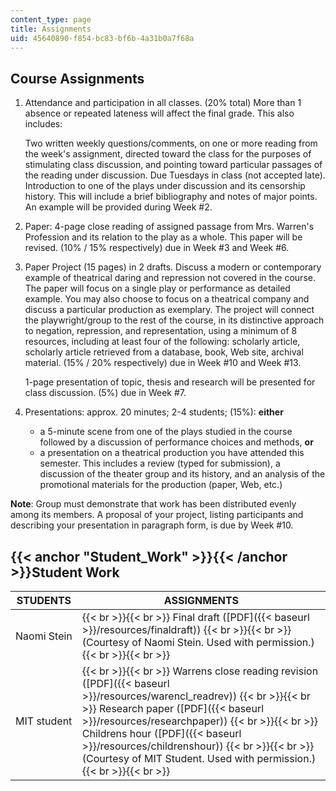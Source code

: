 ```yaml
---
content_type: page
title: Assignments
uid: 45640890-f854-bc83-bf6b-4a31b0a7f68a
---
```


Course Assignments
------------------

1.  Attendance and participation in all classes. (20% total) More than 1 absence or repeated lateness will affect the final grade. This also includes:
    
    Two written weekly questions/comments, on one or more reading from the week's assignment, directed toward the class for the purposes of stimulating class discussion, and pointing toward particular passages of the reading under discussion. Due Tuesdays in class (not accepted late). Introduction to one of the plays under discussion and its censorship history. This will include a brief bibliography and notes of major points. An example will be provided during Week #2.
    
2.  Paper: 4-page close reading of assigned passage from Mrs. Warren's Profession and its relation to the play as a whole. This paper will be revised. (10% / 15% respectively) due in Week #3 and Week #6.
3.  Paper Project (15 pages) in 2 drafts. Discuss a modern or contemporary example of theatrical daring and repression not covered in the course. The paper will focus on a single play or performance as detailed example. You may also choose to focus on a theatrical company and discuss a particular production as exemplary. The project will connect the playwright/group to the rest of the course, in its distinctive approach to negation, repression, and representation, using a minimum of 8 resources, including at least four of the following: scholarly article, scholarly article retrieved from a database, book, Web site, archival material. (15% / 20% respectively) due in Week #10 and Week #13.
    
    1-page presentation of topic, thesis and research will be presented for class discussion. (5%) due in Week #7.
    
4.  Presentations: approx. 20 minutes; 2-4 students; (15%): **either**
    *   a 5-minute scene from one of the plays studied in the course followed by a discussion of performance choices and methods, **or**
    *   a presentation on a theatrical production you have attended this semester. This includes a review (typed for submission), a discussion of the theater group and its history, and an analysis of the promotional materials for the production (paper, Web, etc.)

**Note**: Group must demonstrate that work has been distributed evenly among its members. A proposal of your project, listing participants and describing your presentation in paragraph form, is due by Week #10.

{{< anchor "Student_Work" >}}{{< /anchor >}}Student Work
--------------------------------------------------------

| STUDENTS | ASSIGNMENTS |
| --- | --- |
| Naomi Stein |  {{< br >}}{{< br >}} Final draft ([PDF]({{< baseurl >}}/resources/finaldraft)) {{< br >}}{{< br >}} (Courtesy of Naomi Stein. Used with permission.) {{< br >}}{{< br >}}  |
| MIT student |  {{< br >}}{{< br >}} Warrens close reading revision ([PDF]({{< baseurl >}}/resources/warencl_readrev)) {{< br >}}{{< br >}} Research paper ([PDF]({{< baseurl >}}/resources/researchpaper)) {{< br >}}{{< br >}} Childrens hour ([PDF]({{< baseurl >}}/resources/childrenshour)) {{< br >}}{{< br >}} (Courtesy of MIT Student. Used with permission.) {{< br >}}{{< br >}}